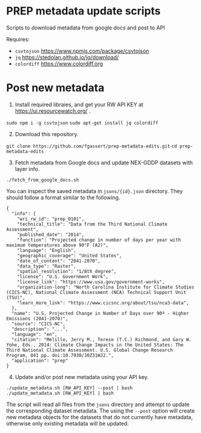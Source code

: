 # PREP metadata update scripts

Scripts to download metadata from google docs and post to API

Requires:
- `csvtojson` https://www.npmjs.com/package/csvtojson
- `jq` https://stedolan.github.io/jq/download/
- `colordiff` https://www.colordiff.org

# Post new metadata

1. Install required libraies, and get your RW API KEY at https://ui.resourcewatch.org/ .

`sudo npm i -g csvtojson`
`sudo apt-get install jq colordiff`

2. Download this repository.

`git clone https://github.com/fgassert/prep-metadata-edits.git`
`cd prep-metadata-edits`

3. Fetch metadata from Google docs and update NEX-GDDP datasets with layer info.

`./fetch_from_google_docs.sh`

You can inspect the saved metadata in `jsons/{id}.json` directory. They should follow a format similar to the following.

```
{
  "info": {
    "wri_rw_id": "prep_0101",
    "technical_title": "Data from the Third National Climate Assessment",
    "published_date": "2014",
    "function": "Projected change in number of days per year with maximum temperatures above 90°F (A2)",
    "language": "English",
    "geographic_coverage": "United States",
    "date_of_content": "2041-2070",
    "data_type": "Raster",
    "spatial_resolution": "1/8th degree",
    "license": "U.S. Government Work",
    "license_link": "https://www.usa.gov/government-works",
    "organization-long": "North Carolina Institute for Climate Studies (CICS-NC), National Climate Assessment (NCA) Technical Support Unit (TSU)",
    "learn_more_link": "https://www.cicsnc.org/about/tsu/nca3-data",
  },
  "name": "U.S. Projected Change in Number of Days over 90º - Higher Emissions (2041-2070)",
  "source": "CICS-NC",
  "description": "...",
  "language": "en",
  "citation": "Melillo, Jerry M., Terese (T.C.) Richmond, and Gary W. Yohe, Eds., 2014: Climate Change Impacts in the United States: The Third National Climate Assessment. U.S. Global Change Research Program, 841 pp. doi:10.7930/J0Z31WJ2.",
  "application": "prep"
}
```

4. Update and/or post new metadata using your API key.

```
./update_metadata.sh [RW_API_KEY] --post | bash
./update_metadata.sh [RW_API_KEY] | bash
```

The script will read all files from the `jsons` directory and attempt to update the corresponding dataset metadata. The using the `--post` option will create new metadata objects for the datasets that do not currently have metadata, otherwise only existing metadata will be updated.
